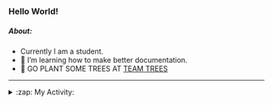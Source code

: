 ### Hello World!

##### About:
- Currently I am a student.
- 🌱 I’m learning how to make better documentation.
- 🌱 GO PLANT SOME TREES AT [TEAM TREES](https://teamtrees.org/)

---
<details>
  <summary>:zap: My Activity:</summary>
  
<!--START_SECTION:waka-->
![Code Time](http://img.shields.io/badge/Code%20Time-1%2C236%20hrs%2018%20mins-blue)

**I'm a Night 🦉** 

```text
🌞 Morning                2022 commits        ███░░░░░░░░░░░░░░░░░░░░░░   10.29 % 
🌆 Daytime                6608 commits        ████████░░░░░░░░░░░░░░░░░   33.61 % 
🌃 Evening                5659 commits        ███████░░░░░░░░░░░░░░░░░░   28.79 % 
🌙 Night                  5370 commits        ███████░░░░░░░░░░░░░░░░░░   27.32 % 
```
📅 **I'm Most Productive on Wednesday** 

```text
Monday                   2723 commits        ███░░░░░░░░░░░░░░░░░░░░░░   13.85 % 
Tuesday                  2712 commits        ███░░░░░░░░░░░░░░░░░░░░░░   13.80 % 
Wednesday                4617 commits        ██████░░░░░░░░░░░░░░░░░░░   23.49 % 
Thursday                 2600 commits        ███░░░░░░░░░░░░░░░░░░░░░░   13.23 % 
Friday                   2095 commits        ███░░░░░░░░░░░░░░░░░░░░░░   10.66 % 
Saturday                 1680 commits        ██░░░░░░░░░░░░░░░░░░░░░░░   08.55 % 
Sunday                   3232 commits        ████░░░░░░░░░░░░░░░░░░░░░   16.44 % 
```


📊 **This Week I Spent My Time On** 

```text
🔥 Editors: 
IntelliJ                 7 hrs 13 mins       █████████████████░░░░░░░░   68.85 % 
VS Code                  2 hrs 35 mins       ██████░░░░░░░░░░░░░░░░░░░   24.70 % 
Android Studio           40 mins             ██░░░░░░░░░░░░░░░░░░░░░░░   06.45 % 

🐱‍💻 Projects: 
java-springboot-projects 4 hrs 17 mins       ██████████░░░░░░░░░░░░░░░   40.82 % 
music-api                2 hrs 30 mins       ██████░░░░░░░░░░░░░░░░░░░   23.82 % 
py-series                2 hrs 2 mins        █████░░░░░░░░░░░░░░░░░░░░   19.41 % 
vlsm-subnet              33 mins             █░░░░░░░░░░░░░░░░░░░░░░░░   05.29 % 
CSE224-Fundamentals-of-An30 mins             █░░░░░░░░░░░░░░░░░░░░░░░░   04.83 % 
```


 Last Updated on 18/10/2023 07:11:51 UTC
<!--END_SECTION:waka-->
</details>
